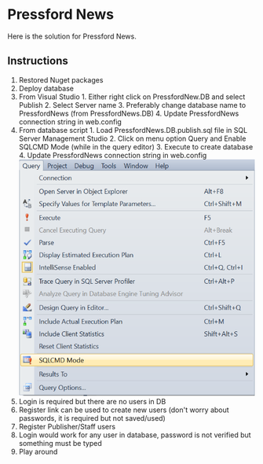# Pressford News
Here is the solution for Pressford News.

## Instructions
1. Restored Nuget packages
2. Deploy database
  1. From Visual Studio
    1. Either right click on PressfordNew.DB and select Publish
    2. Select Server name
    3. Preferably change database name to PressfordNews (from PressfordNews.DB)
    4. Update PressfordNews connection string in web.config
  2. From database script
    1. Load PressfordNews.DB.publish.sql file in SQL Server Management Studio 
    2. Click on menu option Query and Enable SQLCMD Mode (while in the query editor)
    3. Execute to create database
    4. Update PressfordNews connection string in web.config
![alt text](https://raw.githubusercontent.com/kashifsoofi/PressfordNews/master/SQLCMD%20Mode.png "SQLCMD Mode")
3. Login is required but there are no users in DB
4. Register link can be used to create new users (don't worry about passwords, it is required but not saved/used)
5. Register Publisher/Staff users
6. Login would work for any user in database, password is not verified but something must be typed
7. Play around
